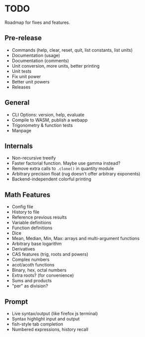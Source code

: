 # TODO

Roadmap for fixes and features.

## Pre-release
 - Commands (help, clear, reset, quit, list constants, list units)
 - Documentation (usage)
 - Documentation (comments)
 - Unit conversion, more units, better printing
 - Unit tests
 - Fix unit power
 - Better unit powers
 - Releases

## General
 - CLI Options: version, help, evaluate
 - Compile to WASM, publish a webapp
 - Trigonometry & function tests
 - Manpage


## Internals
 - Non-recursive treeify
 - Faster factorial function. Maybe use gamma instead?
 - Remove extra calls to `.clone()` in quantity module
 - Arbitrary precision float (rug doesn't offer arbitrary exponents)
 - Backend-independent colorful printing

## Math Features
 - Config file
 - History to file
 - Reference previous results
 - Variable definitions
 - Function definitions
 - Dice
 - Mean, Median, Min, Max: arrays and multi-argument functions
 - Arbitrary base logarithm
 - Derivatives
 - CAS features (trig, roots and powers)
 - Complex numbers
 - acot/acoth functions
 - Binary, hex, octal numbers
 - Extra roots? (for convenience)
 - Sums and products
 - "per" as division?


## Prompt
 - Live syntax/output (like firefox js terminal)
 - Syntax highlight input and output
 - fish-style tab completion
 - Numbered expressions, history recall